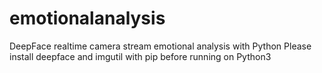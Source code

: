 # emotionalanalysis
DeepFace realtime camera stream emotional analysis with Python
Please install deepface and imgutil with pip before running on Python3
